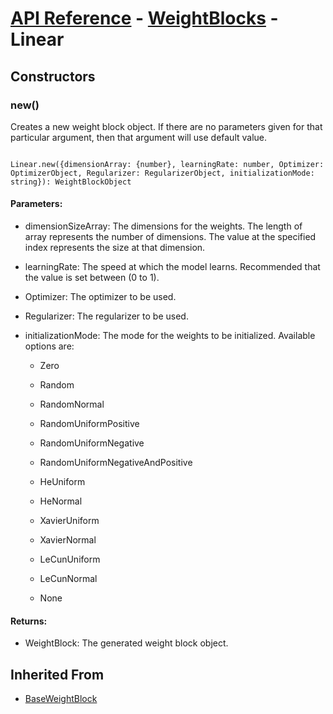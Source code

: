 # [API Reference](../../API.md) - [WeightBlocks](../WeightBlocks.md) - Linear

## Constructors

### new()

Creates a new weight block object. If there are no parameters given for that particular argument, then that argument will use default value.

```

Linear.new({dimensionArray: {number}, learningRate: number, Optimizer: OptimizerObject, Regularizer: RegularizerObject, initializationMode: string}): WeightBlockObject

```

#### Parameters:

* dimensionSizeArray: The dimensions for the weights. The length of array represents the number of dimensions. The value at the specified index represents the size at that dimension.

* learningRate: The speed at which the model learns. Recommended that the value is set between (0 to 1).

* Optimizer: The optimizer to be used.

* Regularizer: The regularizer to be used.

* initializationMode: The mode for the weights to be initialized. Available options are:

	* Zero

	* Random

	* RandomNormal

	* RandomUniformPositive

	* RandomUniformNegative

	* RandomUniformNegativeAndPositive

	* HeUniform

	* HeNormal

	* XavierUniform

	* XavierNormal

	* LeCunUniform

	* LeCunNormal

	* None

#### Returns:

* WeightBlock: The generated weight block object.

## Inherited From

* [BaseWeightBlock](BaseWeightBlock.md)
